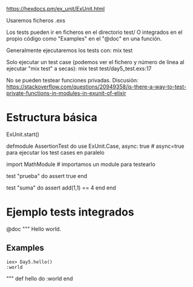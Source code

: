 https://hexdocs.pm/ex_unit/ExUnit.html

Usaremos ficheros .exs

Los tests pueden ir en ficheros en el directorio test/
O integrados en el propio código como "Examples" en el "@doc" en una función.

Generalmente ejecutaremos los tests con:
mix test

Solo ejecutar un test case (podemos ver el fichero y número de línea al ejecutar "mix test" a secas): mix test test/day5_test.exs:17


No se pueden testear funciones privadas. Discusión: https://stackoverflow.com/questions/20949358/is-there-a-way-to-test-private-functions-in-modules-in-exunit-of-elixir


# Estructura básica
ExUnit.start()

defmodule AssertionTest do
  use ExUnit.Case, async: true  # async=true para ejecutar los test cases en paralelo

  import MathModule  # importamos un module para testearlo

  test "prueba" do
    assert true
  end

  test "suma" do
    assert add(1,1) == 4
  end
end



# Ejemplo tests integrados

@doc """
Hello world.

## Examples

    iex> Day5.hello()
    :world

"""
def hello do
  :world
end
